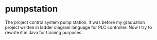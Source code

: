 # pumpstation
The project control system pump station. It was before my graduation project written in ladder diagram language for
PLC controller. Now I try to rewrite it in Java for training purposes .

